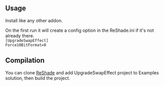 ## Usage

Install like any other addon.

On the first run it will create a config option in the ReShade.ini if it's not already there.  
`[UpgradeSwapEffect]`  
`Force10BitFormat=0`

## Compilation

You can clone [ReShade](https://github.com/crosire/reshade) and add UpgradeSwapEffect project to Examples solution, then build the project.
